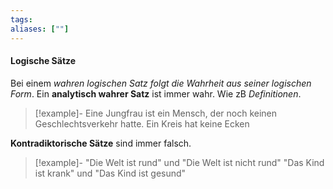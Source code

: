 ```yaml
---
tags:
aliases: [""]
---
```


#### Logische Sätze
Bei einem *wahren logischen Satz folgt die Wahrheit aus seiner logischen Form*.
Ein **analytisch wahrer Satz** ist immer wahr.
Wie zB *Definitionen*.
> [!example]-
> Eine Jungfrau ist ein Mensch, der noch keinen Geschlechtsverkehr hatte.
> Ein Kreis hat keine Ecken

**Kontradiktorische Sätze** sind immer falsch.
> [!example]-
> "Die Welt ist rund" und "Die Welt ist nicht rund"
> "Das Kind ist krank" und "Das Kind ist gesund"

